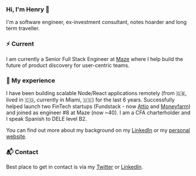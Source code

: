 ### Hi, I'm Henry 👋

I'm a software engineer, ex-investment consultant, notes hoarder and long term traveller.

### ⚡️ Current
I am currently a Senior Full Stack Engineer at <a href="https://maze.co/" target="_blank" rel="noreferrer noopener">Maze</a> where I help build the future of product discovery for user-centric teams.

### 🔬 My experience
I have been building scalable Node/React applications remotely (from 🇬🇧, lived in 🇨🇴, currently in Miami, 🇺🇸) for the last 6 years. Successfully helped launch two FinTech startups (Fundstack - now <a href="https://attio.com/" target="_blank" rel="noreferrer noopener">Attio</a> and <a href="https://www.moneyfarm.com/uk/" target="_blank" rel="noreferrer noopener">Moneyfarm</a>) and joined as engineer #8 at Maze (now ~40). I am a CFA charterholder and I speak Spanish to DELE level B2.

You can find out more about my background on my <a href="https://www.linkedin.com/in/henryblack1/" target="_blank" rel="noreferrer noopener">LinkedIn</a> or my <a href="https://henryblack.co/" target="_blank" rel="noreferrer noopener">personal website</a>.

### 📬 Contact

Best place to get in contact is via my <a href="https://twitter.com/hajblack" target="_blank" rel="noreferrer noopener">Twitter</a> or <a href="https://www.linkedin.com/in/henryblack1/" target="_blank" rel="noreferrer noopener">LinkedIn</a>.


<!--
**blackhaj/blackhaj** is a ✨ _special_ ✨ repository because its `README.md` (this file) appears on your GitHub profile.

Here are some ideas to get you started:

- 🔭 I’m currently working on ...
- 🌱 I’m currently learning ...
- 👯 I’m looking to collaborate on ...
- 🤔 I’m looking for help with ...
- 💬 Ask me about ...
- 📫 How to reach me: ...
- 😄 Pronouns: ...
- ⚡ Fun fact: ...
-->
